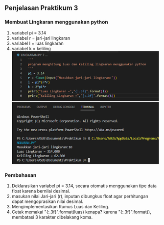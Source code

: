 ## **Penjelasan Praktikum 3**

### Membuat Lingkaran menggunakan python
1. variabel pi = 3.14
2. variabel r = jari-jari lingkaran
3. variabel l = luas lingkaran
4. variabel k = keliling
![ss1](foto/ss1.png)
![ss2](foto/ss2.png)
### Pembahasan
1. Deklarasikan variabel pi = 3.14, secara otomatis menggunakan tipe data float karena bernilai desimal.
2. masukan nilai Jari-jari (r), inputan dibungkus float agar perhitungan dapat mengoprasikan nilai desimal.
3. Mengimplementasikan Rumus Luas dan Keliling.
4. Cetak memakai "{:.3f}".format(luas) kenapa? karena "{:.3f}".format(), membatasi 3 karakter dibelakang koma.
